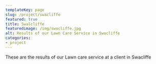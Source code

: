 ```yaml
---
templateKey: page
slug: /project/swacliffe
featured: true
title: Swalcliffe
featuredimage: /img/swacliffe.jpg
alt: Results of our Lawn Care Service in Swacliffe
categories:
- project
---
```

These are the results of our Lawn care service at a client in Swacliffe


